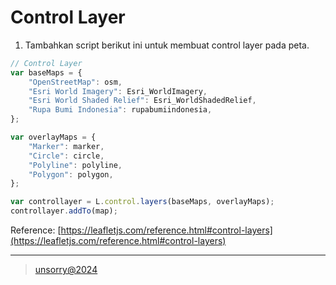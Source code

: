 # Control Layer

1. Tambahkan script berikut ini untuk membuat control layer pada peta.
```javascript
// Control Layer
var baseMaps = {
	"OpenStreetMap": osm,
	"Esri World Imagery": Esri_WorldImagery,
	"Esri World Shaded Relief": Esri_WorldShadedRelief,
	"Rupa Bumi Indonesia": rupabumiindonesia,
};

var overlayMaps = {
	"Marker": marker,
	"Circle": circle,
	"Polyline": polyline,
	"Polygon": polygon,
};

var controllayer = L.control.layers(baseMaps, overlayMaps);
controllayer.addTo(map);
```

Reference: [https://leafletjs.com/reference.html#control-layers](https://leafletjs.com/reference.html#control-layers)

---
> [unsorry@2024](https://unsorry.net)